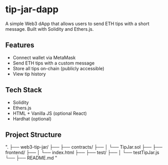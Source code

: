 # tip-jar-dapp

A simple Web3 dApp that allows users to send ETH tips with a short message. Built with Solidity and Ethers.js.

## Features

- Connect wallet via MetaMask
- Send ETH tips with a custom message
- Store all tips on-chain (publicly accessible)
- View tip history

## Tech Stack

- Solidity
- Ethers.js
- HTML + Vanilla JS (optional React)
- Hardhat (optional)

## Project Structure
".
├── web3-tip-jar/
├── ├── contracts/
├── │ └── TipJar.sol
├── ├── frontend/
├── │ └── index.html
├── ├── test/
├── │ └── testTipJar.js
└── ├── README.md
"
